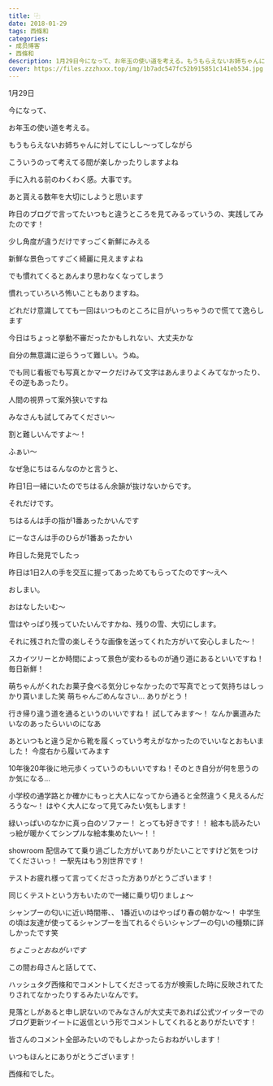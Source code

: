 ```yaml
---
title: ⿻
date: 2018-01-29
tags: 西條和
categories: 
- 成员博客
- 西條和
description: 1月29日今になって、お年玉の使い道を考える。もうもらえないお姉ちゃんに対してにしし〜ってしながらこういうのって考えてる間が楽しかったりしますよ...
cover: https://files.zzzhxxx.top/img/1b7adc547fc52b915851c141eb534.jpg 
---
```







1月29日






今になって、

お年玉の使い道を考える。





もうもらえないお姉ちゃんに対してにしし〜ってしながら







こういうのって考えてる間が楽しかったりしますよね






手に入れる前のわくわく感。大事です。







あと貰える数年を大切にしようと思います











昨日のブログで言ってたいつもと違うところを見てみるっていうの、実践してみたのです！





少し角度が違うだけですっごく新鮮にみえる







新鮮な景色ってすごく綺麗に見えますよね







でも慣れてくるとあんまり思わなくなってしまう






慣れっていろいろ怖いこともありますね。








どれだけ意識してても一回はいつものところに目がいっちゃうので慌てて逸らします





今日はちょっと挙動不審だったかもしれない、大丈夫かな







自分の無意識に逆らうって難しい。うぬ。







でも同じ看板でも写真とかマークだけみて文字はあんまりよくみてなかったり、その逆もあったり。







人間の視界って案外狭いですね





みなさんも試してみてください〜





割と難しいんですよ〜！








ふぁい〜









なぜ急にちはるんなのかと言うと、







昨日1日一緒にいたのでちはるん余韻が抜けないからです。





それだけです。








ちはるんは手の指が1番あったかいんです





にーなさんは手のひらが1番あったかい







昨日した発見でしたっ







昨日は1日2人の手を交互に握ってあっためてもらってたのです〜えへ









おしまい。









おはなしたいむ〜




雪はやっぱり残っていたいんですかね、残りの雪、大切にします。


それに残された雪の楽しそうな画像を送ってくれた方がいて安心しました〜！




スカイツリーとか時間によって景色が変わるものが通り道にあるといいですね！毎日新鮮！





萌ちゃんがくれたお菓子食べる気分じゃなかったので写真でとって気持ちはしっかり貰いました笑
萌ちゃんごめんなさい…
ありがとう！








行き帰り違う道を通るというのいいですね！
試してみます〜！
なんか裏道みたいなのあったらいいのになあ


あといつもと違う足から靴を履くっていう考えがなかったのでいいなとおもいました！
今度右から履いてみます




10年後20年後に地元歩くっていうのもいいですね！そのとき自分が何を思うのか気になる…



小学校の通学路とか確かにもっと大人になってから通ると全然違うく見えるんだろうな〜！
はやく大人になって見てみたい気もします！







緑いっぱいのなかに真っ白のソファー！
とっても好きです！！
絵本も読みたいっ絵が暖かくてシンプルな絵本集めたい〜！！






showroom 配信みてて乗り過ごした方がいてありがたいことですけど気をつけてくださいっ！
一駅先はもう別世界です！




テストお疲れ様って言ってくださった方ありがとうございます！

同じくテストという方もいたので一緒に乗り切りましょ〜




シャンプーの匂いに近い時間帯、、
1番近いのはやっぱり春の朝かな〜！
中学生の頃は友達が使ってるシャンプーを当てれるぐらいシャンプーの匂いの種類に詳しかったです笑









*ちょこっとおねがいです*



この間お母さんと話してて、

ハッシュタグ西條和でコメントしてくださってる方が検索した時に反映されてたりされてなかったりするみたいなんです。

見落としがあると申し訳ないのでみなさんが大丈夫であれば公式ツイッターでのブログ更新ツイートに返信という形でコメントしてくれるとありがたいです！



皆さんのコメント全部みたいのでもしよかったらおねがいします！



いつもほんとにありがとうございます！








西條和でした。


